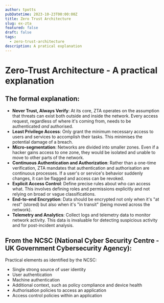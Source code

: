 ```yaml
---
author: tpotts
pubDatetime: 2023-10-23T00:00:00Z
title: Zero Trust Architecture
slug: ex-zta
featured: false
draft: false
tags:
  - zero-trust-architecture
description: A pratical explanation
---
```


# Zero-Trust Architecture - A practical explanation

## The formal explanation:

- **Never Trust, Always Verify**: At its core, ZTA operates on the assumption that threats can exist both outside and inside the network. Every access request, regardless of where it's coming from, needs to be authenticated _and_ authorised.
- **Least Privilege Access**: Only grant the minimum necessary access to users and services to accomplish their tasks. This minimises the potential damage of a breach.
- **Micro-segmentation**: Networks are divided into smaller zones. Even if a hacker gains access to one zone, they would be isolated and unable to move to other parts of the network.
- **Continuous Authentication and Authorization**: Rather than a one-time verification, ZTA mandates that authentication and authorisation are continuous processes. If a user's or service's behavior suddenly changes, it can be flagged and access can be revoked.
- **Explicit Access Control**: Define precise rules about who can access what. This involves defining roles and permissions explicitly and not relying on broad or vague classifications.
- **End-to-end Encryption**: Data should be encrypted not only when it's "at rest" (stored) but also when it's "in transit" (being moved across the network).
- **Telemetry and Analytics**: Collect logs and telemetry data to monitor network activity. This data is invaluable for detecting suspicious activity and for post-incident analysis.

## From the NCSC (National Cyber Security Centre - UK Government Cybersecurity Agency):

Practical elements as identified by the NCSC:

- Single strong source of user identity
- User authentication
- Machine authentication
- Additional context, such as policy compliance and device health
- Authorisation policies to access an application
- Access control policies within an application
